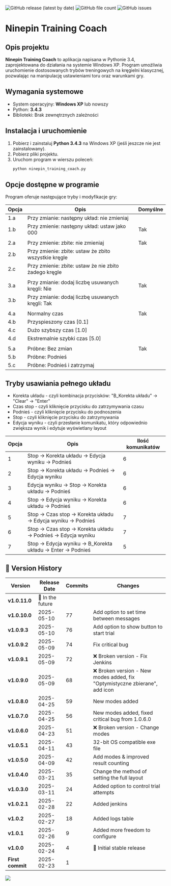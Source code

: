 ![GitHub release (latest by date)](https://img.shields.io/github/v/release/patlukas/ninepin_training_coach?label=Latest%20Release)
![GitHub file count](https://img.shields.io/github/directory-file-count/patlukas/ninepin_training_coach)
![GitHub issues](https://img.shields.io/github/issues/patlukas/ninepin_training_coach)

# Ninepin Training Coach

## Opis projektu

**Ninepin Training Coach** to aplikacja napisana w Pythonie 3.4, zaprojektowana do działania na systemie Windows XP. Program umożliwia uruchomienie dostosowanych trybów treningowych na kręgielni klasycznej, pozwalając na manipulację ustawieniami toru oraz warunkami gry.

## Wymagania systemowe

- System operacyjny: **Windows XP** lub nowszy
- Python: **3.4.3**
- Biblioteki: Brak zewnętrznych zależności

## Instalacja i uruchomienie

1. Pobierz i zainstaluj **Python 3.4.3** na Windows XP (jeśli jeszcze nie jest zainstalowany).
2. Pobierz pliki projektu.
3. Uruchom program w wierszu poleceń:
   ```sh
   python ninepin_training_coach.py
   ```

## Opcje dostępne w programie

Program oferuje następujące tryby i modyfikacje gry:

| Opcja | Opis                                                  | Domyślne |
|-------|-------------------------------------------------------|----------|
| 1.a   | Przy zmianie: następny układ: nie zmieniaj            |          |
| 1.b   | Przy zmienie: następny układ: ustaw jako 000          | Tak      |
|       |                                                       |          |
| 2.a   | Przy zmienie: zbite: nie zmieniaj                     | Tak      |
| 2.b   | Przy zmienie: zbite: ustaw że zbito wszystkie kręgle  |          |
| 2.c   | Przy zmienie: zbite: ustaw że nie zbito żadego kręgle |          |
|       |                                                       |          |
| 3.a   | Przy zmianie: dodaj liczbę usuwanych kręgli: Nie      | Tak      |
| 3.b   | Przy zmianie: dodaj liczbę usuwanych kręgli: Tak      |          |
|       |                                                       |          |
| 4.a   | Normalny czas                                         | Tak      |
| 4.b   | Przyspieszony czas [0.1]                              |          |
| 4.c   | Dużo szybszy czas [1.0]                               |          |
| 4.d   | Ekstremalnie szybki czas [5.0]                        |          |
|       |                                                       |          |
| 5.a   | Próbne: Bez zmian                                     | Tak      |
| 5.b   | Próbne: Podnieś                                       |          |
| 5.c   | Próbne: Podnieś i zatrzymaj                           |          |

## Tryby usawiania pełnego układu

* Korekta układu - czyli kombinacja przycisków: "B_Korekta układu" -> "Clear" -> "Enter"
* Czas stop - czyli kliknięcie przycisku do zatrzymywania czasu
* Podnieś - czyli kliknięcie przycisku do podnoszenia
* Stop - czyli kliknięcie przycisku do zatrzymywania
* Edycja wyniku - czyli przesłanie komunikatu, który odpowiednio zwiększa wynik i edytuje wyświetlany layout

| Opcja | Opis                                                             | Ilość komunikatów |
|-------|------------------------------------------------------------------|-------------------|
| 1     | Stop -> Korekta układu -> Edycja wyniku -> Podnieś               | 6                 |
| 2     | Stop -> Korekta układu -> Podnieś -> Edycja wyniku               | 6                 |
| 3     | Edycja wyniku -> Stop -> Korekta układu -> Podnieś               | 6                 |
| 4     | Stop -> Edycja wyniku -> Korekta układu -> Podnieś               | 6                 |
| 5     | Stop -> Czas stop -> Korekta układu -> Edycja wyniku -> Podnieś  | 7                 |
| 6     | Stop -> Czas stop -> Korekta układu -> Podnieś -> Edycja wyniku  | 7                 |
| 7     | Stop -> Edycja wyniku  -> B_Korekta układu -> Enter -> Podnieś   | 5                 |



## 📌 Version History

| Version          | Release Date     | Commits | Changes                                                                    |
|------------------|------------------|---------|----------------------------------------------------------------------------|
| **v1.0.11.0**    | 🚧 In the future |         |                                                                            |
| **v1.0.10.0**    | 2025-05-10       | 77      | Add option to set time between messages                                    |
| **v1.0.9.3**     | 2025-05-10       | 76      | Add option to show button to start trial                                   |
| **v1.0.9.2**     | 2025-05-09       | 74      | Fix critical bug                                                           |
| **v1.0.9.1**     | 2025-05-09       | 72      | ❌ Broken version - Fix Jenkins                                             |
| **v1.0.9.0**     | 2025-05-09       | 68      | ❌ Broken version - New modes added, fix "Optymistyczne zbierane", add icon |
| **v1.0.8.0**     | 2025-04-25       | 59      | New modes added                                                            |
| **v1.0.7.0**     | 2025-04-25       | 56      | New modes added, fixed critical bug from 1.0.6.0                           |
| **v1.0.6.0**     | 2025-04-23       | 51      | ❌ Broken version - Change modes                                            |
| **v1.0.5.1**     | 2025-04-11       | 43      | 32-bit OS compatible exe file                                              |
| **v1.0.5.0**     | 2025-04-09       | 42      | Add modes & improved result counting                                       |
| **v1.0.4.0**     | 2025-03-21       | 35      | Change the method of setting the full layout                               |
| **v1.0.3.0**     | 2025-03-11       | 24      | Added option to control trial attempts                                     |
| **v1.0.2.1**     | 2025-02-28       | 22      | Added jenkins                                                              |
| **v1.0.2**       | 2025-02-27       | 18      | Added logs table                                                           |
| **v1.0.1**       | 2025-02-26       | 9       | Added more freedom to configure                                            |
| **v1.0.0**       | 2025-02-24       | 4       | 🎉 Initial stable release                                                  |
| **First commit** | 2025-02-23       | 1       |                                                                            |

![](https://github.ct8.pl/readme/patlukas/ninepin_training_coach)
